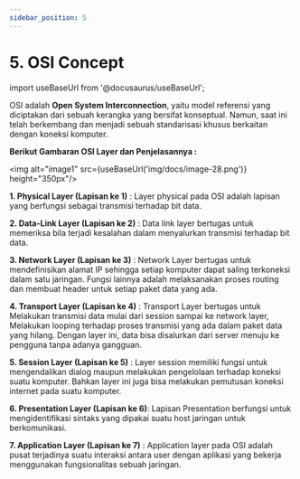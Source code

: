 ```yaml
---
sidebar_position: 5
---
```


# 5. OSI Concept
import useBaseUrl from '@docusaurus/useBaseUrl';

OSI adalah **Open System Interconnection**, yaitu model referensi yang diciptakan dari sebuah kerangka yang bersifat konseptual. Namun, saat ini telah berkembang dan menjadi sebuah standarisasi khusus berkaitan dengan koneksi komputer. 

**Berikut Gambaran OSI Layer dan Penjelasannya :**

<img alt="image1" src={useBaseUrl('img/docs/image-28.png')} height="350px"/>

**1. Physical Layer (Lapisan ke 1)**    : Layer physical pada OSI adalah lapisan yang berfungsi sebagai transmisi terhadap bit data.

**2. Data-Link Layer (Lapisan ke 2)**   : Data link layer bertugas untuk memeriksa bila terjadi kesalahan dalam menyalurkan transmisi terhadap bit data.

**3. Network Layer (Lapisan ke 3)**     : Network Layer bertugas untuk mendefinisikan alamat IP sehingga setiap komputer dapat saling terkoneksi dalam satu jaringan. Fungsi lainnya adalah melaksanakan proses routing dan membuat header untuk setiap paket data yang ada.

**4. Transport Layer (Lapisan ke 4)**   : Transport Layer bertugas untuk Melakukan transmisi data mulai dari session sampai ke network layer, Melakukan looping terhadap proses transmisi yang ada dalam paket data yang hilang. Dengan layer ini, data bisa disalurkan dari server menuju ke pengguna tanpa adanya gangguan.  

**5. Session Layer (Lapisan ke 5)**     : Layer session memiliki fungsi untuk mengendalikan dialog maupun melakukan pengelolaan terhadap koneksi suatu komputer. Bahkan layer ini juga bisa melakukan pemutusan koneksi internet pada suatu komputer.

**6. Presentation Layer (Lapisan ke 6)**: Lapisan Presentation berfungsi untuk mengidentifikasi sintaks yang dipakai suatu host jaringan untuk berkomunikasi.

**7. Application Layer (Lapisan ke 7)** : Application layer pada OSI adalah pusat terjadinya suatu interaksi antara user dengan aplikasi yang bekerja menggunakan fungsionalitas sebuah jaringan.



